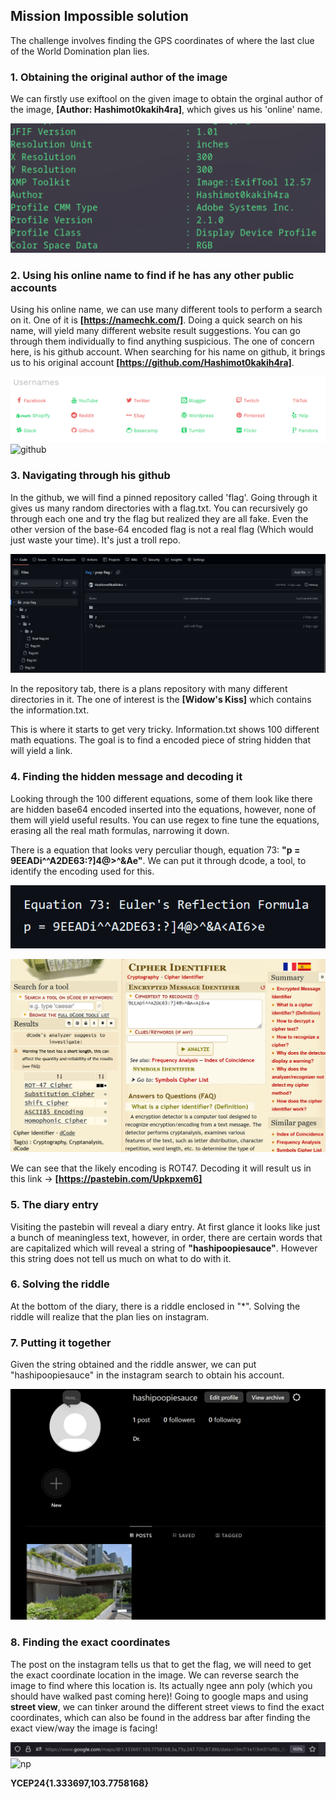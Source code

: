## Mission Impossible solution
The challenge involves finding the GPS coordinates of where the last clue of the World Domination plan lies.

### 1. Obtaining the original author of the image
We can firstly use exiftool on the given image to obtain the orginal author of the image, **[Author: Hashimot0kakih4ra]**, which gives us his 'online' name.

![exif](images/exif.png)

### 2. Using his online name to find if he has any other public accounts  
Using his online name, we can use many different tools to perform a search on it. One of it is **[https://namechk.com/]**. Doing a quick search on his name, will yield many different website result suggestions. You can go through them individually to find anything suspicious. The one of concern here, is his github account. When searching for his name on github, it brings us to his original account **[https://github.com/Hashimot0kakih4ra]**.

![name check](images/namecheck.png)
![github](images/github.png)

### 3. Navigating through his github 
In the github, we will find a pinned repository called 'flag'. Going through it gives us many random directories with a flag.txt. You can recursively go through each one and try the flag but realized they are all fake. Even the other version of the base-64 encoded flag is not a real flag (Which would just waste your time). It's just a troll repo.

![fake repo](images/fakerepo.png)

In the repository tab, there is a plans repository with many different directories in it. The one of interest is the **[Widow's Kiss]** which contains the information.txt. 

This is where it starts to get very tricky. Information.txt shows 100 different math equations. The goal is to find a encoded piece of string hidden that will yield a link. 

### 4. Finding the hidden message and decoding it
Looking through the 100 different equations, some of them look like there are hidden base64 encoded inserted into the equations, however, none of them will yield useful results. You can use regex to fine tune the equations, erasing all the real math formulas, narrowing it down.

There is a equation that looks very perculiar though, equation 73: 
**"p = 9EEADi^^A2DE63:?]4@>^&A<AI6>e"**. We can put it through dcode, a tool, to identify the encoding used for this.

![equation](images/equation.png)

![dcode](images/dcode.png)

We can see that the likely encoding is ROT47. Decoding it will result us in this link -> **[https://pastebin.com/Upkpxem6]**

### 5. The diary entry
Visiting the pastebin will reveal a diary entry. At first glance it looks like just a bunch of meaningless text, however, in order, there are certain words that are capitalized which will reveal a string of **"hashipoopiesauce"**. However this string does not tell us much on what to do with it.

### 6. Solving the riddle
At the bottom of the diary, there is a riddle enclosed in "*". Solving the riddle will realize that the plan lies on instagram. 

### 7. Putting it together
Given the string obtained and the riddle answer, we can put "hashipoopiesauce" in the instagram search to obtain his account. 

![insta](images/insta.png)

### 8. Finding the exact coordinates
The post on the instagram tells us that to get the flag, we will need to get the exact coordinate location in the image. We can reverse search the image to find where this location is. Its actually ngee ann poly (which you should have walked past coming here)! Going to google maps and using **street view**, we can tinker around the different street views to find the exact coordinates, which can also be found in the address bar after finding the exact view/way the image is facing!

![coords](images/npCoords.png)
![np](images/npImage.png)

**YCEP24{1.333697,103.7758168}**





